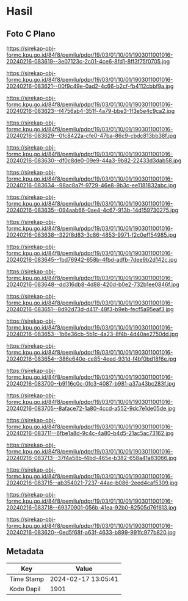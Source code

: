 # Hasil

## Foto C Plano

https://sirekap-obj-formc.kpu.go.id/84f8/pemilu/pdpr/19/03/01/10/01/1903011001016-20240216-083619--3e07123c-2c01-4ce6-8fd1-8ff3f75f0705.jpg

https://sirekap-obj-formc.kpu.go.id/84f8/pemilu/pdpr/19/03/01/10/01/1903011001016-20240216-083621--00f9c49e-0ad2-4c66-b2cf-fb4112cbbf9a.jpg

https://sirekap-obj-formc.kpu.go.id/84f8/pemilu/pdpr/19/03/01/10/01/1903011001016-20240216-083623--f4756ab4-351f-4a79-bbe3-1f3e5e4c9ca2.jpg

https://sirekap-obj-formc.kpu.go.id/84f8/pemilu/pdpr/19/03/01/10/01/1903011001016-20240216-083629--0fc8422a-cfe0-47ba-86c9-cbdc813bb38f.jpg

https://sirekap-obj-formc.kpu.go.id/84f8/pemilu/pdpr/19/03/01/10/01/1903011001016-20240216-083630--df0c8de0-09e9-44a3-9b82-22433d3dab58.jpg

https://sirekap-obj-formc.kpu.go.id/84f8/pemilu/pdpr/19/03/01/10/01/1903011001016-20240216-083634--98ac8a7f-9729-46e8-9b3c-ee1181832abc.jpg

https://sirekap-obj-formc.kpu.go.id/84f8/pemilu/pdpr/19/03/01/10/01/1903011001016-20240216-083635--094aab66-0ae4-4c67-913b-14d159730275.jpg

https://sirekap-obj-formc.kpu.go.id/84f8/pemilu/pdpr/19/03/01/10/01/1903011001016-20240216-083638--322f8d83-3c86-4853-9971-f2c0ef154985.jpg

https://sirekap-obj-formc.kpu.go.id/84f8/pemilu/pdpr/19/03/01/10/01/1903011001016-20240216-083645--1bd76942-658b-4fbd-adfb-7dee9b2d142c.jpg

https://sirekap-obj-formc.kpu.go.id/84f8/pemilu/pdpr/19/03/01/10/01/1903011001016-20240216-083648--dd316db8-4d88-420d-b0e2-732b1ee0846f.jpg

https://sirekap-obj-formc.kpu.go.id/84f8/pemilu/pdpr/19/03/01/10/01/1903011001016-20240216-083651--8d92d73d-d417-48f3-b9eb-fecf5a95eaf3.jpg

https://sirekap-obj-formc.kpu.go.id/84f8/pemilu/pdpr/19/03/01/10/01/1903011001016-20240216-083653--1b6e36cb-5b1c-4a23-8f4b-4d40ae2750dd.jpg

https://sirekap-obj-formc.kpu.go.id/84f8/pemilu/pdpr/19/03/01/10/01/1903011001016-20240216-083654--386e640e-ce85-4eed-931d-f4bf0bd18f6e.jpg

https://sirekap-obj-formc.kpu.go.id/84f8/pemilu/pdpr/19/03/01/10/01/1903011001016-20240216-083700--b9116c0c-0fc3-4087-b981-a37a43bc283f.jpg

https://sirekap-obj-formc.kpu.go.id/84f8/pemilu/pdpr/19/03/01/10/01/1903011001016-20240216-083705--8aface72-1a80-4ccd-a552-9dc7e1de05de.jpg

https://sirekap-obj-formc.kpu.go.id/84f8/pemilu/pdpr/19/03/01/10/01/1903011001016-20240216-083711--6fbe1a8d-9c4c-4a80-b4d5-21ac5ac73162.jpg

https://sirekap-obj-formc.kpu.go.id/84f8/pemilu/pdpr/19/03/01/10/01/1903011001016-20240216-083713--37f4a58b-f4bd-465e-b382-658a41a83066.jpg

https://sirekap-obj-formc.kpu.go.id/84f8/pemilu/pdpr/19/03/01/10/01/1903011001016-20240216-083715--ab354021-7237-44ae-b086-2eed4caf5309.jpg

https://sirekap-obj-formc.kpu.go.id/84f8/pemilu/pdpr/19/03/01/10/01/1903011001016-20240216-083718--69370901-056b-41ea-92b0-82505d76f613.jpg

https://sirekap-obj-formc.kpu.go.id/84f8/pemilu/pdpr/19/03/01/10/01/1903011001016-20240216-083620--0ed5f68f-a63f-4633-b899-991fc977b820.jpg


## Metadata

| Key        | Value               |
| ---------- | ------------------- |
| Time Stamp | 2024-02-17 13:05:41 |
| Kode Dapil | 1901                |



